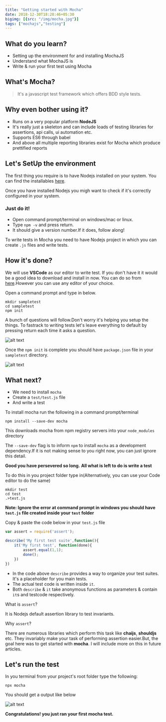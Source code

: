 ```yaml
---
title: "Getting started with Mocha"
date: 2018-12-30T18:28:46+05:30
bigimg: [{src: "/img/mocha.jpg"}]
tags: ["mochajs","testing"]
---
```


## What do you learn?

* Setting up the environment for and installing MochaJS
* Understand what MochaJS is
* Write & run your first test using Mocha

## What's Mocha?

> It's a javascript test framework which offers BDD style tests.

## Why even bother using it?

* Runs on a very popular platform **NodeJS**
* It's really just a skeleton and can include loads of testing libraries for assertions, api calls, ui automation etc.
* Supports ES6 through babel
* And above all multiple reporting libraries exist for Mocha which produce prettified reports

## Let's SetUp the environment

The first thing you require is to have Nodejs installed on your system. You can find the installables [here](https://nodejs.org/en/download/).

Once you have installed Nodejs you migh want to check if it's correctly configured in your system.

### Just do it!

* Open command prompt/terminal on windows/mac or linux.
* Type `npm -v` and press return.
* It should give a version number.If it does, follow along!

To write tests in Mocha you need to have Nodejs project in which you can create `.js` files and write tests.

## How it's done?

We will use **VSCode** as our editor to write test. If you don't have it it would be a good idea to download and install in now. You can do so from [here](https://code.visualstudio.com/download).However you can use any editor of your choice.

Open a command prompt and type in below.


```
mkdir sampletest
cd sampletest
npm init
```

A bunch of questions will follow.Don't worry it's helping you setup the things.
To fastrack to writing tests let's leave everything to default by pressing return each time it asks a question.


![alt text](/img/npminit.jpg "npm init")

Once the `npm init` is complete you should have `package.json` file in your `sampletest` directory.

![alt text](/img/packagejson.jpg "package json")
## What next?

* We need to install `mocha`
* Create a `test/test.js` file
* And write a test

To install mocha run the following in a command prompt/terminal

```
npm install --save-dev mocha
```

This downloads mocha from npm registry servers into your `node_modules` directory

The `--save-dev` flag is to inform `npm` to install `mocha` as a development dependency.If it is not making sense to you right now, you can just ignore this detail.

**Good you have persevered so long.**
**All what is left to do is write a test**

To do this in you project folder type in(Alternatively, you can use your Code editor to do the same)

```
mkdir test
cd test
.>test.js
```

**Note: Ignore the error at command prompt in windows you should have `test.js` file created inside your `test` folder**

Copy & paste the code below in your `test.js` file
```javascript
var assert = require('assert');

describe('My first test suite',function(){
    it('My first test', function(done){
        assert.equal(1,1);
        done();
    })
})
```

* In the code above `describe` provides a way to organize your test suites. It's a placeholder for you main tests.
* The actual test code is written inside `it`.
* Both `describe` & `it` take anonymous functions as parameters & contain `it`s and testcode respectively.

What is `assert`?

It is Nodejs default assertion library to test invariants.

Why `assert`?

There are numerous libraries which perform this task like **chaijs**, **shouldjs** etc. They invariably make your task of performing assertion easier.But, the goal here was to get started with **mocha**. I will include more on this in future articles.

## Let's run the test

In you terminal from your project's root folder type the following:

```
npx mocha
```
You should get a output like below

![alt text](/img/mochatestrun.jpg "mocha test run")


**Congratulations! you just ran your first mocha test.**